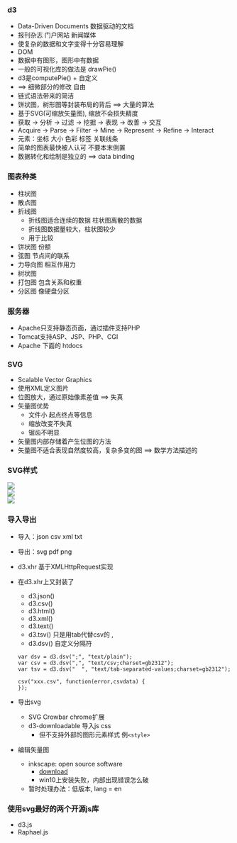 ### d3
+ Data-Driven Documents  数据驱动的文档
+ 报刊杂志 门户网站 新闻媒体
+ 使复杂的数据和文字变得十分容易理解
+ DOM
+ 数据中有图形，图形中有数据
+ 一般的可视化库的做法是 drawPie() 
+ d3是computePie() + 自定义
+ ==> 细微部分的修改 自由
+ 链式语法带来的简洁
+ 饼状图，树形图等封装布局的背后 ==> 大量的算法
+ 基于SVG(可缩放矢量图), 缩放不会损失精度
+ 获取 → 分析 → 过滤 → 挖掘 → 表现 → 改善 → 交互
+ Acquire → Parse → Filter → Mine → Represent → Refine → Interact
+ 元素：坐标 大小 色彩 标签 关联线条
+ 简单的图表最快被人认可 不要本末倒置
+ 数据转化和绘制是独立的 ==> data binding


### 图表种类
+ 柱状图
+ 散点图
+ 折线图 
    + 折线图适合连续的数据 柱状图离散的数据
    + 折线图数据量较大，柱状图较少
    + 用于比较
+ 饼状图 份额
+ 弦图 节点间的联系
+ 力导向图 相互作用力
+ 树状图 
+ 打包图 包含关系和权重
+ 分区图 像硬盘分区

### 服务器
+ Apache只支持静态页面，通过插件支持PHP
+ Tomcat支持ASP、JSP、PHP、CGI
+ Apache 下面的 htdocs

### SVG
+ Scalable Vector Graphics 
+ 使用XML定义图片
+ 位图放大，通过原始像素差值 ==> 失真
+ 矢量图优势
    + 文件小 起点终点等信息
    + 缩放改变不失真
    + 锯齿不明显
+ 矢量图内部存储着产生位图的方法
+ 矢量图不适合表现自然度较高，复杂多变的图 ==> 数学方法描述的

### SVG样式
![](https://raw.githubusercontent.com/luo0412/Qmen/master/MyNotes/images/d3-svg-style-1.png)<br/>
![](https://raw.githubusercontent.com/luo0412/Qmen/master/MyNotes/images/d3-svg-style-2.png)<br/>
![](https://raw.githubusercontent.com/luo0412/Qmen/master/MyNotes/images/d3-svg-marker.png)<br/>

### 导入导出
+ 导入：json csv xml txt
+ 导出：svg pdf png
+ d3.xhr 基于XMLHttpRequest实现
+ 在d3.xhr上又封装了
    + d3.json()
    + d3.csv()
    + d3.html()
    + d3.xml()
    + d3.text()
    + d3.tsv() 只是用tab代替csv的 ,
    + d3.dsv() 自定义分隔符 
    ```
    var dsv = d3.dsv(";", "text/plain");
    var csv = d3.dsv(",", "text/csv;charset=gb2312");
    var tsv = d3.dsv("  ", "text/tab-separated-values;charset=gb2312");
    
    csv("xxx.csv", function(error,csvdata) {
    });
    ```
+  导出svg
    + SVG Crowbar chrome扩展
    + d3-downloadable 导入js css
        + 但不支持外部的图形元素样式 例`<style>`

+ 编辑矢量图
    + inkscape: open source software
        + [download](https://inkscape.org/)
        + win10上安装失败，内部出现错误怎么破
    + 暂时处理办法：低版本, lang = en 

### 使用svg最好的两个开源js库
+ d3.js
+ Raphael.js

